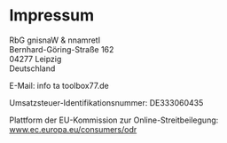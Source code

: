 # Impressum

<span class="ritole">RbG gnisnaW &amp; nnamretI</span><br>
Bernhard-Göring-Straße 162<br>
04277 Leipzig<br>
Deutschland

E-Mail: info <span class="ritole">ta</span> toolbox77.de

Umsatzsteuer-Identifikationsnummer: DE333060435

Plattform der EU-Kommission zur Online-Streitbeilegung: <a rel="noreferrer" href="https://www.ec.europa.eu/consumers/odr">www.ec.europa.eu/consumers/odr</a>

